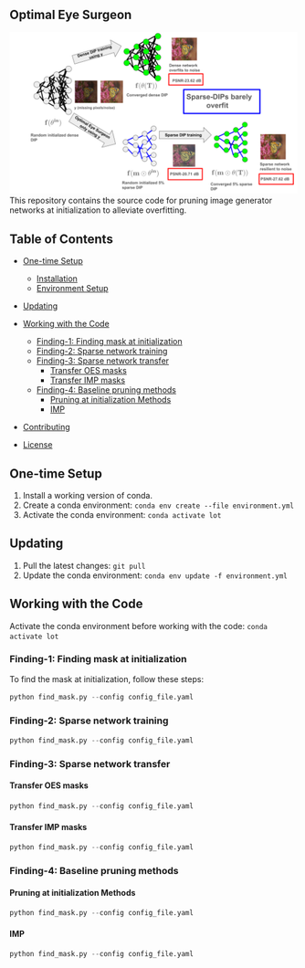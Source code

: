 ## Optimal Eye Surgeon 

![Flow Diagram](paper_figures/flow.svg)
This repository contains the source code for pruning image generator networks at initialization to alleviate overfitting.


## Table of Contents
- [One-time Setup](#one-time-setup)
  - [Installation](#installation)
  - [Environment Setup](#environment-setup)
- [Updating](#updating)

- [Working with the Code](#working-with-the-code)
  - [Finding-1: Finding mask at initialization](#finding-1-finding-mask-at-initialization)
  - [Finding-2: Sparse network training](#finding-2-sparse-network-training)
  - [Finding-3: Sparse network transfer](#finding-3-sparse-network-transfer)
    - [Transfer OES masks](#transfer-oes-masks)
    - [Transfer IMP masks](#transfer-imp-masks)
  - [Finding-4: Baseline pruning methods](#finding-4-baseline-pruning-methods)
    - [Pruning at initialization Methods](#pruning-at-initialization-methods)
    - [IMP](#imp)


- [Contributing](#contributing)
- [License](#license)


## One-time Setup
1. Install a working version of conda.
2. Create a conda environment: `conda env create --file environment.yml`
3. Activate the conda environment: `conda activate lot`

## Updating
1. Pull the latest changes: `git pull`
2. Update the conda environment: `conda env update -f environment.yml`

## Working with the Code
Activate the conda environment before working with the code: `conda activate lot`

### Finding-1: Finding mask at initialization
To find the mask at initialization, follow these steps:
```python
python find_mask.py --config config_file.yaml
```

### Finding-2: Sparse network training
```python
python find_mask.py --config config_file.yaml
```


### Finding-3: Sparse network transfer
####  Transfer OES masks
```python
python find_mask.py --config config_file.yaml
```

####  Transfer IMP masks
```python
python find_mask.py --config config_file.yaml
```

### Finding-4: Baseline pruning methods
#### Pruning at initialization Methods
```python
python find_mask.py --config config_file.yaml
```

#### IMP
```python
python find_mask.py --config config_file.yaml
```